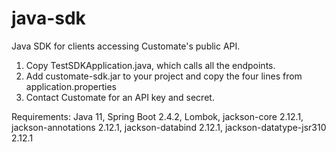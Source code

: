 # java-sdk
Java SDK for clients accessing Customate's public API.

1. Copy TestSDKApplication.java, which calls all the endpoints.
2. Add customate-sdk.jar to your project and copy the four lines from application.properties
3. Contact Customate for an API key and secret.

Requirements:
Java 11, Spring Boot 2.4.2, Lombok, jackson-core 2.12.1, jackson-annotations 2.12.1, jackson-databind 2.12.1, jackson-datatype-jsr310 2.12.1
